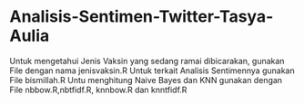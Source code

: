 # Analisis-Sentimen-Twitter-Tasya-Aulia

Untuk mengetahui Jenis Vaksin yang sedang ramai dibicarakan, gunakan File dengan nama jenisvaksin.R
Untuk terkait Analisis Sentimennya gunakan File bismillah.R
Untu menghitung Naive Bayes dan KNN gunakan dengan File nbbow.R,nbtfidf.R, knnbow.R dan knntfidf.R
